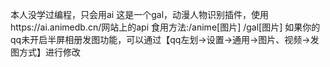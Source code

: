 本人没学过编程，只会用ai
这是一个gal，动漫人物识别插件，使用https://ai.animedb.cn/网站上的api
食用方法:/anime[图片]   /gal[图片]
如果你的qq未开启半屏相册发图功能，可以通过【qq左划→设置→通用→图片、视频→发图方式】进行修改
